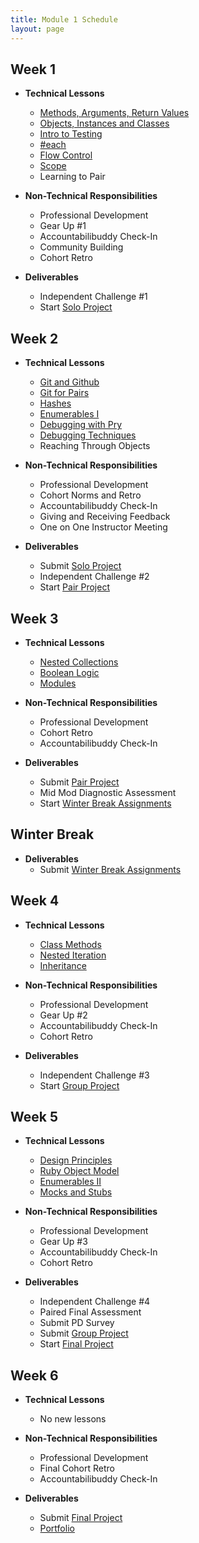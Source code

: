 ```yaml
---
title: Module 1 Schedule
layout: page
---
```


## Week 1

* **Technical Lessons**
  * [Methods, Arguments, Return Values](./lessons/methods_and_return_values)
  * [Objects, Instances and Classes](./lessons/objects_classes_instances)
  * [Intro to Testing](./lessons/intro_to_testing)
  * [#each](./lessons/each)
  * [Flow Control](./lessons/flow_control)
  * [Scope](./lessons/scope)
  * Learning to Pair

* **Non-Technical Responsibilities**
  * Professional Development
  * Gear Up #1
  * Accountabilibuddy Check-In
  * Community Building
  * Cohort Retro

* **Deliverables**
  * Independent Challenge #1
  * Start [Solo Project](./projects/flashcards)

## Week 2

  * **Technical Lessons**
    * [Git and Github](./lessons/git_and_github)
    * [Git for Pairs](./lessons/git_for_pairs)
    * [Hashes](./lessons/introducing_hashes)
    * [Enumerables I](./lessons/enumerables_i)
    * [Debugging with Pry](./lessons/debugging_with_pry)
    * [Debugging Techniques](./lessons/debugging_techniques)
    * Reaching Through Objects

  * **Non-Technical Responsibilities**
    * Professional Development
    * Cohort Norms and Retro
    * Accountabilibuddy Check-In
    * Giving and Receiving Feedback
    * One on One Instructor Meeting

  * **Deliverables**
    * Submit [Solo Project](./projects/flashcards)
    * Independent Challenge #2
    * Start [Pair Project](./projects/battleship)

## Week 3

  * **Technical Lessons**
    * [Nested Collections](./lessons/nested_collections)
    * [Boolean Logic](./lessons/boolean_logic)
    * [Modules](./lessons/modules)

  * **Non-Technical Responsibilities**
    * Professional Development
    * Cohort Retro
    * Accountabilibuddy Check-In

  * **Deliverables**
    * Submit [Pair Project](./projects/battleship)
    * Mid Mod Diagnostic Assessment
    * Start [Winter Break Assignments](./winter_2111)

## Winter Break

  * **Deliverables**
    * Submit [Winter Break Assignments](./winter_2111)

## Week 4

  * **Technical Lessons**
    * [Class Methods](./lessons/class_methods)
    * [Nested Iteration](./lessons/nested_iteration)
    * [Inheritance](./lessons/inheritance)

  * **Non-Technical Responsibilities**
    * Professional Development
    * Gear Up #2
    * Accountabilibuddy Check-In
    * Cohort Retro

  * **Deliverables**
    * Independent Challenge #3
    * Start [Group Project](./projects/futbol)

## Week 5

  * **Technical Lessons**
    * [Design Principles](./lessons/design_principles)
    * [Ruby Object Model](./lessons/ruby_object_model)
    * [Enumerables II](./lessons/enumerables_ii)
    * [Mocks and Stubs](./lessons/mocks_stubs)

  * **Non-Technical Responsibilities**
    * Professional Development
    * Gear Up #3
    * Accountabilibuddy Check-In
    * Cohort Retro

  * **Deliverables**
    * Independent Challenge #4
    * Paired Final Assessment
    * Submit PD Survey
    * Submit [Group Project](./projects/futbol)
    * Start [Final Project](./projects/enigma)

## Week 6

  * **Technical Lessons**
    * No new lessons

  * **Non-Technical Responsibilities**
    * Professional Development
    * Final Cohort Retro
    * Accountabilibuddy Check-In

  * **Deliverables**
    * Submit [Final Project](./projects/enigma)
    * [Portfolio](./portfolios)

